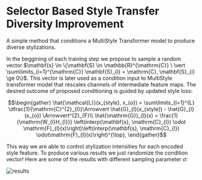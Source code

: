 # Selector Based Style Transfer Diversity Improvement
A simple method that conditions a MultiStyle Transformer model to produce diverse stylizations.

In the beggining of each training step we propose to sample a random vector  $`\mathbf{s} \in \{\mathbf{S} \in \mathbb{R}^{\mathrm{C}} \ \vert \sum\limits_{i=1}^{\mathrm{C}} \mathbf{S}_{i} = \mathrm{C}, \mathbf{S}_{i} \ge 0\}`$. This vector is later used as a condition input to MultiStyle transformer model that rescales channels of intermediate feature maps. The desired outcome of proposed conditioning is guided by updated style loss:
```math
\begin{gather}
    \hat{\mathcal{L}}(x_{style}, x_{o}) = \sum\limits_{l=1}^{L} \dfrac{1}{\mathrm{C}^{2}_{l}}\Arrowvert \hat{G}_{l}(x_{style}) - \hat{G}_{l}(x_{o}) \Arrowvert^{2}_{F}\\
    \hat{\mathrm{G}}_{l}(x) = \frac{1}{\mathrm{W_{l}H_{l}}} \left(interp(\mathbf{s}, \mathrm{C}_{l}) \odot \mathrm{F}_{l}(x)\right)\left(interp(\mathbf{s}, \mathrm{C}_{l}) \odot\mathrm{F}_{l}(x)\right)^{\top},
\end{gather}
```
This way we are able to control stylization intensities for each encoded style feature. To produce various results we just randomize the condition vector!
Here are some of the results with different sampling parameter $`\sigma`$:

![results](images/RandomSelector2.png)
